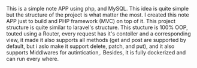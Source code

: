 This is a simple note APP using php, and MySQL. This idea is quite simple but the structure of the project is what matter the most. I created this note APP just to build and PHP framework (MVC) on  top of it. This project structure is quite similar to laravel's structure. This stucture is 100% OOP, touted using a Router, every request has it's contoller and a corresponding view, it made it also supports all methods (get and post are supported by default, but i aslo make it support delete, patch, and put), and it also supports Middlwares for autintication,. Besides, it is fully dockerized and can run every where.
